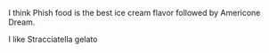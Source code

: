 I think Phish food is the best ice cream flavor followed by Americone Dream.


I like Stracciatella gelato